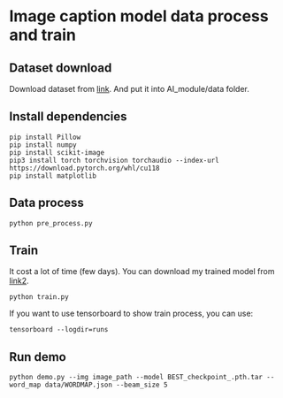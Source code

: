 # Image caption model data process and train

## Dataset download

Download dataset from [link](). And put it into AI_module/data folder.

## Install dependencies

```
pip install Pillow
pip install numpy
pip install scikit-image
pip3 install torch torchvision torchaudio --index-url https://download.pytorch.org/whl/cu118
pip install matplotlib
```

## Data process

```
python pre_process.py
```

## Train

It cost a lot of time (few days). You can download my trained model from [link2]().

```
python train.py
```

If you want to use tensorboard to show train process, you can use:

```
tensorboard --logdir=runs
```

## Run demo

```
python demo.py --img image_path --model BEST_checkpoint_.pth.tar --word_map data/WORDMAP.json --beam_size 5
```


